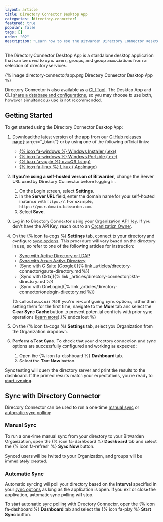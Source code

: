 ```yaml
---
layout: article
title: Directory Connector Desktop App
categories: [directory-connector]
featured: true
popular: false
tags: []
order: "02"
description: "Learn how to use the Bitwarden Directory Connector Desktop App to sync users and groups from a selection of directory services."
---
```


The Directory Connector Desktop App is a standalone desktop application that can be used to sync users, groups, and group associations from a selection of directory services.

{% image directory-connector/app.png Directory Connector Desktop App %}

Directory Connector is also available as a [CLI Tool]({{site.baseurl}}/article/directory-sync-cli/). The Desktop App and CLI [share a database and configurations]({{site.baseurl}}/article/directory-sync-shared/), so you may choose to use both, however simultaneous use is not recommended.

## Getting Started

To get started using the Directory Connector Desktop App:

1. Download the latest version of the app from our [GitHub releases page](https://github.com/bitwarden/directory-connector/releases){:target="_blank"} or by using one of the following official links:

   - [{% icon fa-windows %} Windows Installer (.exe)](https://vault.bitwarden.com/download/?app=connector&platform=windows)
   - [{% icon fa-windows %} Windows Portable (.exe)](https://vault.bitwarden.com/download/?app=connector&platform=windows&variant=portable)
   - [{% icon fa-apple %} macOS (.dmg)](https://vault.bitwarden.com/download/?app=connector&platform=macos)
   - [{% icon fa-linux %} Linux (.AppImage)](https://vault.bitwarden.com/download/?app=connector&platform=linux)

2. **If you're using a self-hosted version of Bitwarden**, change the Server URL used by Directory Connector before logging in:

   1. On the Login screen, select **Settings**.
   2. In the **Server URL** field, enter the domain name for your self-hosted instance with `https://`. For example, `https://your.domain.bitwarden.com`.
   3. Select **Save**.
3. Log in to Directory Connector using your [Organization API Key]({{site.baseurl}}/article/public-api/#authentication). If you don't have the API Key, reach out to an [Organization Owner]({{site.baseurl}}/article/user-types-access-control/).
4. On the {% icon fa-cogs %} **Settings** tab, connect to your directory and configure [sync options]({{site.baseurl}}/article/user-group-filters/). This procedure will vary based on the directory in use, so refer to one of the following articles for instruction:

   - [Sync with Active Directory or LDAP]({{site.baseurl}}/article/ldap-directory/)
   - [Sync with Azure Active Directory]({{site.baseurl}}/article/azure-active-directory/)
   - [Sync with G Suite (Google)]({% link _articles/directory-connector/gsuite-directory.md %})
   - [Sync with Okta]({% link _articles/directory-connector/okta-directory.md %})
   - [Sync with OneLogin]({% link _articles/directory-connector/onelogin-directory.md %})

   {% callout success %}If you're re-configuring sync options, rather than setting them for the first time, navigate to the **More** tab and select the **Clear Sync Cache** button to prevent potential conflicts with prior sync operations ([learn more]({{site.baseurl}}/article/clear-sync-cache/)).{% endcallout %}
5. On the {% icon fa-cogs %} **Settings** tab, select you Organization from the Organization dropdown.
6. **Perform a Test Sync**. To check that your directory connection and sync options are successfully configured and working as expected:

   1. Open the {% icon fa-dashboard %} **Dashboard** tab.
   2. Select the **Test Now** button.

Sync testing will query the directory server and print the results to the dashboard. If the printed results match your expectations, you're ready to [start syncing](#sync-with-directory-connector).

## Sync with Directory Connector

Directory Connector can be used to run a one-time [manual sync](#manual-sync) or [automatic sync polling](#automatic-sync):

### Manual Sync

To run a one-time manual sync from your directory to your Bitwarden Organization, open the {% icon fa-dashboard %} **Dashboard** tab and select the {% icon fa-refresh %} **Sync Now** button.

Synced users will be invited to your Organization, and groups will be immediately created.

### Automatic Sync

Automatic syncing will poll your directory based on the **Interval** specified in your [sync options]({{site.baseurl}}/article/user-group-filters/) as long as the application is open. If you exit or close the application, automatic sync polling will stop.

To start automatic sync polling with Directory Connector, open the {% icon fa-dashboard %} **Dashboard** tab and select the {% icon fa-play %} **Start Sync** button.
